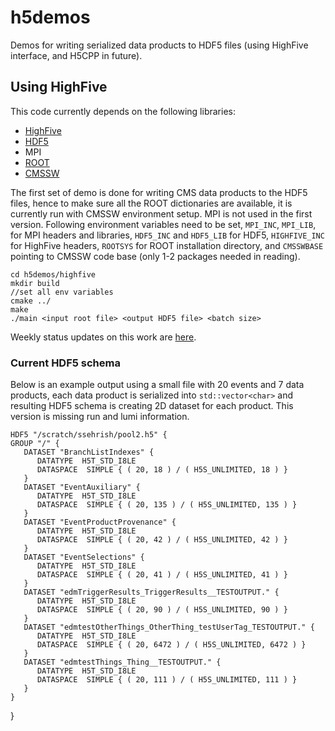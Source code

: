 # h5demos
Demos for writing serialized data products to HDF5 files (using HighFive interface, and H5CPP in future).  

## Using HighFive

This code currently depends on the following libraries:
* [HighFive](https://github.com/BlueBrain/HighFive)
* [HDF5](https://www.hdfgroup.org/downloads/hdf5/)
* MPI 
* [ROOT](https://root.cern/releases/release-62202/)
* [CMSSW](https://github.com/cms-sw/cmssw)

The first set of demo is done for writing CMS data products to the HDF5 files, 
hence to make sure all the ROOT dictionaries are available, it is currently run with CMSSW environment setup. 
MPI is not used in the first version. 
Following environment variables need to be set, `MPI_INC`, `MPI_LIB`, for MPI headers and libraries, 
`HDF5_INC` and `HDF5_LIB` for HDF5, 
`HIGHFIVE_INC` for HighFive headers, 
`ROOTSYS` for ROOT installation directory, and 
`CMSSWBASE` pointing to CMSSW code base (only 1-2 packages needed in reading). 

```git clone git@github.com:sabasehrish/h5demos.git
cd h5demos/highfive
mkdir build
//set all env variables
cmake ../
make
./main <input root file> <output HDF5 file> <batch size>
```

Weekly status updates on this work are [here](https://drive.google.com/drive/folders/17JDgXWoazBFQsiRwo6glsolIcOee6JX1?usp=sharing).

### Current HDF5 schema
Below is an example output using a small file with 20 events and 7 data products, 
each data product is serialized into `std::vector<char>` and resulting HDF5 
schema is creating 2D dataset for each product. 
This version is missing run and lumi information. 
```
HDF5 "/scratch/ssehrish/pool2.h5" {
GROUP "/" {
   DATASET "BranchListIndexes" {
      DATATYPE  H5T_STD_I8LE
      DATASPACE  SIMPLE { ( 20, 18 ) / ( H5S_UNLIMITED, 18 ) }
   }
   DATASET "EventAuxiliary" {
      DATATYPE  H5T_STD_I8LE
      DATASPACE  SIMPLE { ( 20, 135 ) / ( H5S_UNLIMITED, 135 ) }
   }
   DATASET "EventProductProvenance" {
      DATATYPE  H5T_STD_I8LE
      DATASPACE  SIMPLE { ( 20, 42 ) / ( H5S_UNLIMITED, 42 ) }
   }
   DATASET "EventSelections" {
      DATATYPE  H5T_STD_I8LE
      DATASPACE  SIMPLE { ( 20, 41 ) / ( H5S_UNLIMITED, 41 ) }
   }
   DATASET "edmTriggerResults_TriggerResults__TESTOUTPUT." {
      DATATYPE  H5T_STD_I8LE
      DATASPACE  SIMPLE { ( 20, 90 ) / ( H5S_UNLIMITED, 90 ) }
   }
   DATASET "edmtestOtherThings_OtherThing_testUserTag_TESTOUTPUT." {
      DATATYPE  H5T_STD_I8LE
      DATASPACE  SIMPLE { ( 20, 6472 ) / ( H5S_UNLIMITED, 6472 ) }
   }
   DATASET "edmtestThings_Thing__TESTOUTPUT." {
      DATATYPE  H5T_STD_I8LE
      DATASPACE  SIMPLE { ( 20, 111 ) / ( H5S_UNLIMITED, 111 ) }
   }
}
```
}
